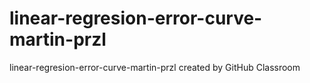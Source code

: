 # linear-regresion-error-curve-martin-przl
linear-regresion-error-curve-martin-przl created by GitHub Classroom

